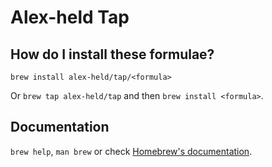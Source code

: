 # Alex-held Tap

## How do I install these formulae?

`brew install alex-held/tap/<formula>`

Or `brew tap alex-held/tap` and then `brew install <formula>`.

## Documentation

`brew help`, `man brew` or check [Homebrew's documentation](https://docs.brew.sh).
